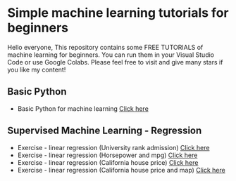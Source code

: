 # Simple machine learning tutorials for beginners

Hello everyone, 
This repository contains some FREE TUTORIALS of machine learning for beginners. You can run them in your Visual Studio Code or use Google Colabs. Please feel free to visit and give many stars if you like my content!

## Basic Python
* Basic Python for machine learning [Click here](https://github.com/harishmuh/machine_learning_practices/blob/main/Python__Introduction_for_Machine_Learning_and_AI.ipynb)

## Supervised Machine Learning - Regression
* Exercise - linear regression (University rank admission) [Click here](https://github.com/harishmuh/machine_learning_practices/blob/main/supervised_regression/linear_regression.ipynb)
* Exercise - linear regression (Horsepower and mpg) [Click here](https://github.com/harishmuh/machine_learning_practices/blob/main/Simple_linear_regression_horsepower_and_mpg.ipynb) 
* Exercise - linear regression (California house price) [Click here](https://github.com/harishmuh/machine_learning_practices/blob/main/California_house_Linear_Regression.ipynb)
* Exercise - linear regression (California house price and map) [Click here](https://github.com/harishmuh/machine_learning_practices/blob/main/supervised_regression/California_housing_regression.ipynb)
